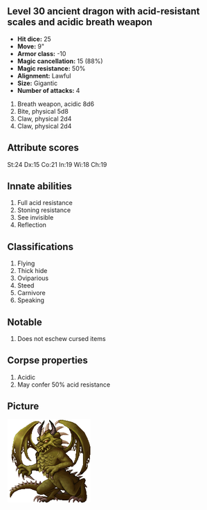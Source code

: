 ## Level 30 ancient dragon with acid-resistant scales and acidic breath weapon

- **Hit dice:** 25
- **Move:** 9"
- **Armor class:** -10
- **Magic cancellation:** 15 (88%)
- **Magic resistance:** 50%
- **Alignment:** Lawful
- **Size:** Gigantic
- **Number of attacks:** 4
1. Breath weapon, acidic 8d6
2. Bite, physical 5d8
3. Claw, physical 2d4
4. Claw, physical 2d4

## Attribute scores

St:24 Dx:15 Co:21 In:19 Wi:18 Ch:19

## Innate abilities

1. Full acid resistance
2. Stoning resistance
3. See invisible
4. Reflection

## Classifications

1. Flying
2. Thick hide
3. Oviparious
4. Steed
5. Carnivore
6. Speaking

## Notable

1. Does not eschew cursed items

## Corpse properties

1. Acidic
2. May confer 50% acid resistance

## Picture

![Ancient yellow dragon](https://github.com/hyvanmielenpelit/GnollHackTileSet/blob/main/Monsters/ancient_yellow_dragon/ancient_yellow_dragon.png)
